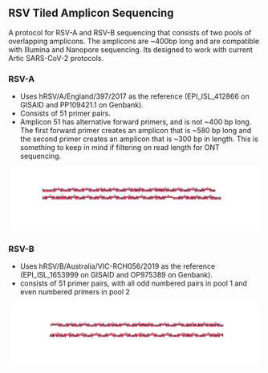 RSV Tiled Amplicon Sequencing 
--

A protocol for RSV-A and RSV-B sequencing that consists of two pools of overlapping amplicons. The amplicons are ~400bp long and are compatible with Illumina and Nanopore sequencing. Its designed to work with current Artic SARS-CoV-2 protocols. 

### RSV-A
- Uses hRSV/A/England/397/2017 as the reference (EPI_ISL_412866 on GISAID and PP109421.1 on Genbank). 
- Consists of 51 primer pairs.
- Amplicon 51 has alternative forward primers, and is not ~400 bp long. The first forward primer creates an amplicon that is ~580 bp long and the second primer creates an amplicon that is ~300 bp in length. This is something to keep in mind if filtering on read length for ONT sequencing. 

![Primer Scheme](RSVA_scheme_plot.png) 

### RSV-B
- Uses hRSV/B/Australia/VIC-RCH056/2019  as the reference (EPI_ISL_1653999 on GISAID and OP975389 on Genbank). 
- consists of 51 primer pairs, with all odd numbered pairs in pool 1 and even numbered primers in pool 2

![Primer Scheme](RSVB_scheme_plot.png) 
